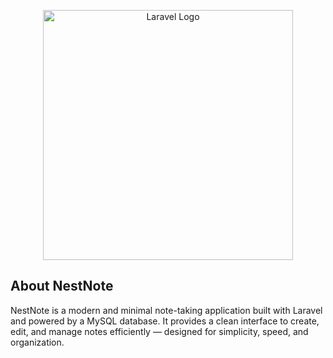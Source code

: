 <p align="center"><a href="https://laravel.com" target="_blank"><img src="https://raw.githubusercontent.com/laravel/art/master/logo-lockup/5%20SVG/2%20CMYK/1%20Full%20Color/laravel-logolockup-cmyk-red.svg" width="400" alt="Laravel Logo"></a></p>



## About NestNote

NestNote is a modern and minimal note-taking application built with Laravel and powered by a MySQL database. It provides a clean interface to create, edit, and manage notes efficiently — designed for simplicity, speed, and organization.


